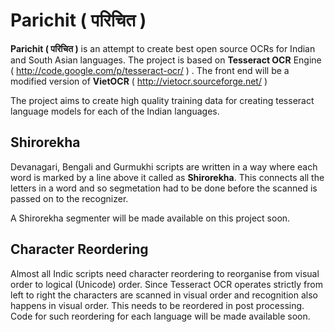 # Parichit ( परिचित ) #
**Parichit ( परिचित )** is an attempt to create best open source OCRs for Indian and South Asian languages. The project is based on **Tesseract OCR** Engine ( http://code.google.com/p/tesseract-ocr/ ) . The front end will be a modified version of **VietOCR** ( http://vietocr.sourceforge.net/ )

The project aims to create high quality training data for creating tesseract language models for each of the Indian languages.


## Shirorekha ##

Devanagari, Bengali and Gurmukhi scripts are written in a way where each word is marked by a line above it called as **Shirorekha**. This connects all the letters in a word and so segmetation had to be done before the scanned is passed on to the recognizer.

A Shirorekha segmenter will be made available on this project soon.

## Character Reordering ##

Almost all Indic scripts need character reordering to reorganise from visual order to logical (Unicode) order. Since Tesseract OCR operates strictly from left to right the characters are scanned in visual order and recognition also happens in visual order. This needs to be reordered in post processing. Code for such reordering for each language will be made available soon.